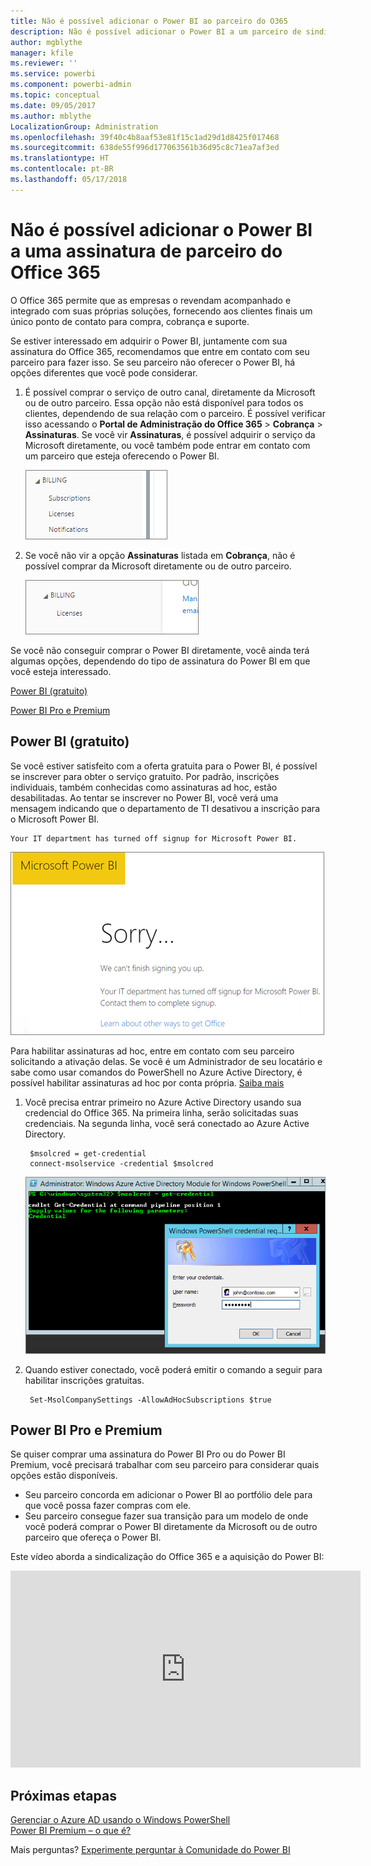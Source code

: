 ```yaml
---
title: Não é possível adicionar o Power BI ao parceiro do O365
description: Não é possível adicionar o Power BI a um parceiro de sindicalização do Office 365. O modelo de sindicalização é um modelo de compra usado pelo Office 365.
author: mgblythe
manager: kfile
ms.reviewer: ''
ms.service: powerbi
ms.component: powerbi-admin
ms.topic: conceptual
ms.date: 09/05/2017
ms.author: mblythe
LocalizationGroup: Administration
ms.openlocfilehash: 39f40c4b8aaf53e81f15c1ad29d1d8425f017468
ms.sourcegitcommit: 638de55f996d177063561b36d95c8c71ea7af3ed
ms.translationtype: HT
ms.contentlocale: pt-BR
ms.lasthandoff: 05/17/2018
---
```

# <a name="unable-to-add-power-bi-to-office-365-partner-subscription"></a>Não é possível adicionar o Power BI a uma assinatura de parceiro do Office 365
O Office 365 permite que as empresas o revendam acompanhado e integrado com suas próprias soluções, fornecendo aos clientes finais um único ponto de contato para compra, cobrança e suporte.

Se estiver interessado em adquirir o Power BI, juntamente com sua assinatura do Office 365, recomendamos que entre em contato com seu parceiro para fazer isso. Se seu parceiro não oferecer o Power BI, há opções diferentes que você pode considerar.

1. É possível comprar o serviço de outro canal, diretamente da Microsoft ou de outro parceiro. Essa opção não está disponível para todos os clientes, dependendo de sua relação com o parceiro. É possível verificar isso acessando o **Portal de Administração do Office 365** > **Cobrança** > **Assinaturas**. Se você vir **Assinaturas**, é possível adquirir o serviço da Microsoft diretamente, ou você também pode entrar em contato com um parceiro que esteja oferecendo o Power BI.
   
    ![](media/service-admin-syndication-partner/billingsub.png)
2. Se você não vir a opção **Assinaturas** listada em **Cobrança**, não é possível comprar da Microsoft diretamente ou de outro parceiro. 
   
   ![](media/service-admin-syndication-partner/billing.png)

Se você não conseguir comprar o Power BI diretamente, você ainda terá algumas opções, dependendo do tipo de assinatura do Power BI em que você esteja interessado.

[Power BI (gratuito)](#power-bi-free)

[Power BI Pro e Premium](#power-bi-pro)

## <a name="power-bi-free"></a>Power BI (gratuito)
Se você estiver satisfeito com a oferta gratuita para o Power BI, é possível se inscrever para obter o serviço gratuito. Por padrão, inscrições individuais, também conhecidas como assinaturas ad hoc, estão desabilitadas. Ao tentar se inscrever no Power BI, você verá uma mensagem indicando que o departamento de TI desativou a inscrição para o Microsoft Power BI.

    Your IT department has turned off signup for Microsoft Power BI.

![](media/service-admin-syndication-partner/sorry.png)

Para habilitar assinaturas ad hoc, entre em contato com seu parceiro solicitando a ativação delas. Se você é um Administrador de seu locatário e sabe como usar comandos do PowerShell no Azure Active Directory, é possível habilitar assinaturas ad hoc por conta própria. [Saiba mais](https://technet.microsoft.com/library/jj151815.aspx)

1. Você precisa entrar primeiro no Azure Active Directory usando sua credencial do Office 365. Na primeira linha, serão solicitadas suas credenciais. Na segunda linha, você será conectado ao Azure Active Directory.
   
        $msolcred = get-credential
        connect-msolservice -credential $msolcred
   
    ![](media/service-admin-syndication-partner/aad-signin.png)
2. Quando estiver conectado, você poderá emitir o comando a seguir para habilitar inscrições gratuitas.
   
        Set-MsolCompanySettings -AllowAdHocSubscriptions $true

## <a name="power-bi-pro-and-premium"></a>Power BI Pro e Premium
Se quiser comprar uma assinatura do Power BI Pro ou do Power BI Premium, você precisará trabalhar com seu parceiro para considerar quais opções estão disponíveis.

* Seu parceiro concorda em adicionar o Power BI ao portfólio dele para que você possa fazer compras com ele.
* Seu parceiro consegue fazer sua transição para um modelo de onde você poderá comprar o Power BI diretamente da Microsoft ou de outro parceiro que ofereça o Power BI.

Este vídeo aborda a sindicalização do Office 365 e a aquisição do Power BI:

<iframe width="560" height="315" src="https://www.youtube.com/embed/C357phT94A8" frameborder="0" allowfullscreen></iframe>

## <a name="next-steps"></a>Próximas etapas
[Gerenciar o Azure AD usando o Windows PowerShell](https://technet.microsoft.com/library/jj151815.aspx)  
[Power BI Premium – o que é?](service-premium.md)

Mais perguntas? [Experimente perguntar à Comunidade do Power BI](http://community.powerbi.com/)

